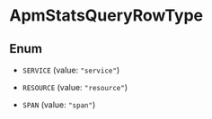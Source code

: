 # ApmStatsQueryRowType

## Enum

- `SERVICE` (value: `"service"`)

- `RESOURCE` (value: `"resource"`)

- `SPAN` (value: `"span"`)
